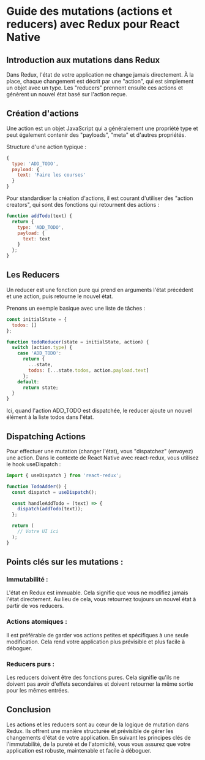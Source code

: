 # Guide des mutations (actions et reducers) avec Redux pour React Native
## Introduction aux mutations dans Redux
Dans Redux, l'état de votre application ne change jamais directement. À la place, chaque changement est décrit par une "action", qui est simplement un objet avec un type. Les "reducers" prennent ensuite ces actions et génèrent un nouvel état basé sur l'action reçue.

## Création d'actions
Une action est un objet JavaScript qui a généralement une propriété type et peut également contenir des "payloads", "meta" et d'autres propriétés.

Structure d'une action typique :
```javascript
{
  type: 'ADD_TODO',
  payload: {
    text: 'Faire les courses'
  }
}
```

Pour standardiser la création d'actions, il est courant d'utiliser des "action creators", qui sont des fonctions qui retournent des actions :

```javascript
function addTodo(text) {
  return {
    type: 'ADD_TODO',
    payload: {
      text: text
    }
  };
}
```

## Les Reducers
Un reducer est une fonction pure qui prend en arguments l'état précédent et une action, puis retourne le nouvel état.

Prenons un exemple basique avec une liste de tâches :

```javascript
const initialState = {
  todos: []
};

function todoReducer(state = initialState, action) {
  switch (action.type) {
    case 'ADD_TODO':
      return {
        ...state,
        todos: [...state.todos, action.payload.text]
      };
    default:
      return state;
  }
}
```

Ici, quand l'action ADD_TODO est dispatchée, le reducer ajoute un nouvel élément à la liste todos dans l'état.

## Dispatching Actions
Pour effectuer une mutation (changer l'état), vous "dispatchez" (envoyez) une action. Dans le contexte de React Native avec react-redux, vous utilisez le hook useDispatch :

```javascript
import { useDispatch } from 'react-redux';

function TodoAdder() {
  const dispatch = useDispatch();

  const handleAddTodo = (text) => {
    dispatch(addTodo(text));
  };

  return (
    // Votre UI ici
  );
}
```

## Points clés sur les mutations :
### Immutabilité : 
L'état en Redux est immuable. Cela signifie que vous ne modifiez jamais l'état directement. Au lieu de cela, vous retournez toujours un nouvel état à partir de vos reducers.

### Actions atomiques :
Il est préférable de garder vos actions petites et spécifiques à une seule modification. Cela rend votre application plus prévisible et plus facile à déboguer.

### Reducers purs :
Les reducers doivent être des fonctions pures. Cela signifie qu'ils ne doivent pas avoir d'effets secondaires et doivent retourner la même sortie pour les mêmes entrées.

## Conclusion
Les actions et les reducers sont au cœur de la logique de mutation dans Redux. Ils offrent une manière structurée et prévisible de gérer les changements d'état de votre application. En suivant les principes clés de l'immutabilité, de la pureté et de l'atomicité, vous vous assurez que votre application est robuste, maintenable et facile à déboguer.